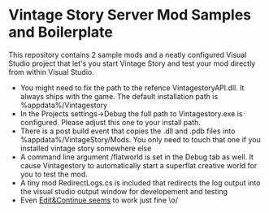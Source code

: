 # Vintage Story Server Mod Samples and Boilerplate

This repository contains 2 sample mods and a neatly configured Visual Studio project that let's you start Vintage Story and test your mod 
directly from within Visual Studio.
- You might need to fix the path to the refence VintagestoryAPI.dll. It always ships with the game. The default installation path is %appdata%/Vintagestory
- In the Projects settings->Debug the full path to Vintagestory.exe is configured. Please adjust this one to your install path.
- There is a post build event that copies the .dll and .pdb files into %appdata%/VintageStory/Mods. You only need to touch that one if you installed vintage story somewhere else
- A command line argument /flatworld is set in the Debug tab as well. It cause Vintagestory to automatically start a superflat creative world for you to test the mod.
- A tiny mod RedirectLogs.cs is included that redirects the log output into the visual studio output window for developement and testing
- Even [Edit&Continue seems](https://msdn.microsoft.com/en-us/library/bcew296c.aspx) to work just fine \o/
